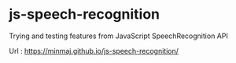 # js-speech-recognition
Trying and testing features from JavaScript SpeechRecognition API

Url : https://minmaj.github.io/js-speech-recognition/

